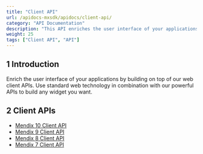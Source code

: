 ```yaml
---
title: "Client API"
url: /apidocs-mxsdk/apidocs/client-api/
category: "API Documentation"
description: "This API enriches the user interface of your applications by building on top of the Mendix web Client APIs."
weight: 25
tags: ["Client API", "API"]
---
```


## 1 Introduction

Enrich the user interface of your applications by building on top of our web client APIs. Use standard web technology in combination with our powerful APIs to build any widget you want.

## 2 Client APIs

* [Mendix 10 Client API](https://apidocs.rnd.mendix.com/10/client/index.html)
* [Mendix 9 Client API](https://apidocs.rnd.mendix.com/9/client/index.html)
* [Mendix 8 Client API](https://apidocs.rnd.mendix.com/8/client/index.html)
* [Mendix 7 Client API](https://apidocs.rnd.mendix.com/7/client/index.html)
